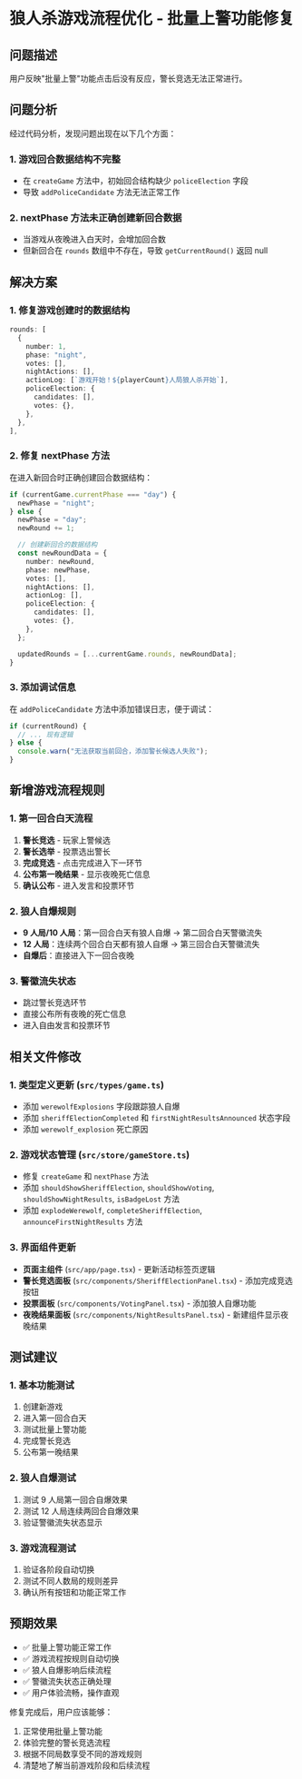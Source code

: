 # 狼人杀游戏流程优化 - 批量上警功能修复

## 问题描述

用户反映"批量上警"功能点击后没有反应，警长竞选无法正常进行。

## 问题分析

经过代码分析，发现问题出现在以下几个方面：

### 1. 游戏回合数据结构不完整

- 在 `createGame` 方法中，初始回合结构缺少 `policeElection` 字段
- 导致 `addPoliceCandidate` 方法无法正常工作

### 2. nextPhase 方法未正确创建新回合数据

- 当游戏从夜晚进入白天时，会增加回合数
- 但新回合在 `rounds` 数组中不存在，导致 `getCurrentRound()` 返回 null

## 解决方案

### 1. 修复游戏创建时的数据结构

```typescript
rounds: [
  {
    number: 1,
    phase: "night",
    votes: [],
    nightActions: [],
    actionLog: [`游戏开始！${playerCount}人局狼人杀开始`],
    policeElection: {
      candidates: [],
      votes: {},
    },
  },
],
```

### 2. 修复 nextPhase 方法

在进入新回合时正确创建回合数据结构：

```typescript
if (currentGame.currentPhase === "day") {
  newPhase = "night";
} else {
  newPhase = "day";
  newRound += 1;

  // 创建新回合的数据结构
  const newRoundData = {
    number: newRound,
    phase: newPhase,
    votes: [],
    nightActions: [],
    actionLog: [],
    policeElection: {
      candidates: [],
      votes: {},
    },
  };

  updatedRounds = [...currentGame.rounds, newRoundData];
}
```

### 3. 添加调试信息

在 `addPoliceCandidate` 方法中添加错误日志，便于调试：

```typescript
if (currentRound) {
  // ... 现有逻辑
} else {
  console.warn("无法获取当前回合，添加警长候选人失败");
}
```

## 新增游戏流程规则

### 1. 第一回合白天流程

1. **警长竞选** - 玩家上警候选
2. **警长选举** - 投票选出警长
3. **完成竞选** - 点击完成进入下一环节
4. **公布第一晚结果** - 显示夜晚死亡信息
5. **确认公布** - 进入发言和投票环节

### 2. 狼人自爆规则

- **9 人局/10 人局**：第一回合白天有狼人自爆 → 第二回合白天警徽流失
- **12 人局**：连续两个回合白天都有狼人自爆 → 第三回合白天警徽流失
- **自爆后**：直接进入下一回合夜晚

### 3. 警徽流失状态

- 跳过警长竞选环节
- 直接公布所有夜晚的死亡信息
- 进入自由发言和投票环节

## 相关文件修改

### 1. 类型定义更新 (`src/types/game.ts`)

- 添加 `werewolfExplosions` 字段跟踪狼人自爆
- 添加 `sheriffElectionCompleted` 和 `firstNightResultsAnnounced` 状态字段
- 添加 `werewolf_explosion` 死亡原因

### 2. 游戏状态管理 (`src/store/gameStore.ts`)

- 修复 `createGame` 和 `nextPhase` 方法
- 添加 `shouldShowSheriffElection`, `shouldShowVoting`, `shouldShowNightResults`, `isBadgeLost` 方法
- 添加 `explodeWerewolf`, `completeSheriffElection`, `announceFirstNightResults` 方法

### 3. 界面组件更新

- **页面主组件** (`src/app/page.tsx`) - 更新活动标签页逻辑
- **警长竞选面板** (`src/components/SheriffElectionPanel.tsx`) - 添加完成竞选按钮
- **投票面板** (`src/components/VotingPanel.tsx`) - 添加狼人自爆功能
- **夜晚结果面板** (`src/components/NightResultsPanel.tsx`) - 新建组件显示夜晚结果

## 测试建议

### 1. 基本功能测试

1. 创建新游戏
2. 进入第一回合白天
3. 测试批量上警功能
4. 完成警长竞选
5. 公布第一晚结果

### 2. 狼人自爆测试

1. 测试 9 人局第一回合自爆效果
2. 测试 12 人局连续两回合自爆效果
3. 验证警徽流失状态显示

### 3. 游戏流程测试

1. 验证各阶段自动切换
2. 测试不同人数局的规则差异
3. 确认所有按钮和功能正常工作

## 预期效果

- ✅ 批量上警功能正常工作
- ✅ 游戏流程按规则自动切换
- ✅ 狼人自爆影响后续流程
- ✅ 警徽流失状态正确处理
- ✅ 用户体验流畅，操作直观

修复完成后，用户应该能够：

1. 正常使用批量上警功能
2. 体验完整的警长竞选流程
3. 根据不同局数享受不同的游戏规则
4. 清楚地了解当前游戏阶段和后续流程
